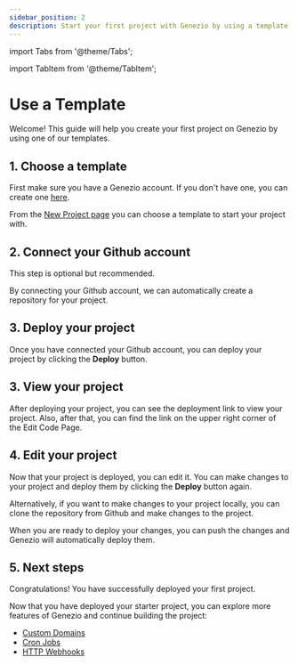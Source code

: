 ```yaml
---
sidebar_position: 2
description: Start your first project with Genezio by using a template.
---
```


import Tabs from '@theme/Tabs';

import TabItem from '@theme/TabItem';

# Use a Template

<head>
  <title>Getting Started with Genezio | Genezio Documentation</title>
</head>

Welcome! This guide will help you create your first project on Genezio by using one of our templates.

## 1. Choose a template

First make sure you have a Genezio account. If you don't have one, you can create one [here](https://app.genez.io/auth/signup).

From the [New Project page](https://app.genez.io/auth/login?redirect=new-project) you can choose a template to start your project with.

## 2. Connect your Github account

This step is optional but recommended.

By connecting your Github account, we can automatically create a repository for your project.

## 3. Deploy your project

Once you have connected your Github account, you can deploy your project by clicking the **Deploy** button.

## 3. View your project

After deploying your project, you can see the deployment link to view your project. Also, after that, you can find the link on the upper right corner of the Edit Code Page.

## 4. Edit your project

Now that your project is deployed, you can edit it. You can make changes to your project and deploy them by clicking the **Deploy** button again.

Alternatively, if you want to make changes to your project locally, you can clone the repository from Github and make changes to the project.

When you are ready to deploy your changes, you can push the changes and Genezio will automatically deploy them.

## 5. Next steps

Congratulations! You have successfully deployed your first project.

Now that you have deployed your starter project, you can explore more features of Genezio and continue building the project:

- [Custom Domains](/docs/features/custom-domain-configuration/)
- [Cron Jobs](/docs/genezio-typesafe/cron-methods/)
- [HTTP Webhooks](/docs/genezio-typesafe/http-methods-webhooks/)
